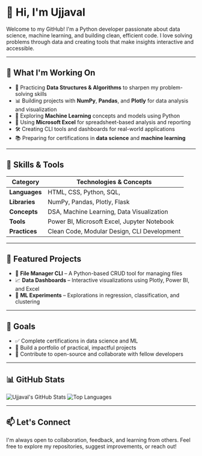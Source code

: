 # 👋 Hi, I'm Ujjaval

Welcome to my GitHub! I'm a Python developer passionate about data science, machine learning, and building clean, efficient code. I love solving problems through data and creating tools that make insights interactive and accessible.

---

## 🚀 What I'm Working On

- 🧠 Practicing **Data Structures & Algorithms** to sharpen my problem-solving skills  
- 📊 Building projects with **NumPy**, **Pandas**, and **Plotly** for data analysis and visualization  
- 🤖 Exploring **Machine Learning** concepts and models using Python  
- 📂 Using **Microsoft Excel** for spreadsheet-based analysis and reporting  
- 🛠️ Creating CLI tools and dashboards for real-world applications  
- 📚 Preparing for certifications in **data science** and **machine learning**

---

## 🧠 Skills & Tools

| Category            | Technologies & Concepts                          |
|---------------------|--------------------------------------------------|
| **Languages**        | HTML, CSS, Python, SQL,                          |
| **Libraries**        | NumPy, Pandas, Plotly, Flask                     |
| **Concepts**         | DSA, Machine Learning, Data Visualization        |
| **Tools**            | Power BI, Microsoft Excel, Jupyter Notebook      |
| **Practices**        | Clean Code, Modular Design, CLI Development      |

---

## 📂 Featured Projects

- 🔧 **File Manager CLI** – A Python-based CRUD tool for managing files  
- 📈 **Data Dashboards** – Interactive visualizations using Plotly, Power BI, and Excel  
- 🤖 **ML Experiments** – Explorations in regression, classification, and clustering

---

## 🎯 Goals

- ✅ Complete certifications in data science and ML  
- 🧩 Build a portfolio of practical, impactful projects  
- 🌱 Contribute to open-source and collaborate with fellow developers

---

## 📊 GitHub Stats

![Ujjaval's GitHub Stats](https://github-readme-stats.vercel.app/api?username=ujjaval005&show_icons=true&theme=radical)
![Top Languages](https://github-readme-stats.vercel.app/api/top-langs/?username=ujjaval005&layout=compact&theme=radical)

---

## 📫 Let's Connect

I'm always open to collaboration, feedback, and learning from others. Feel free to explore my repositories, suggest improvements, or reach out!
